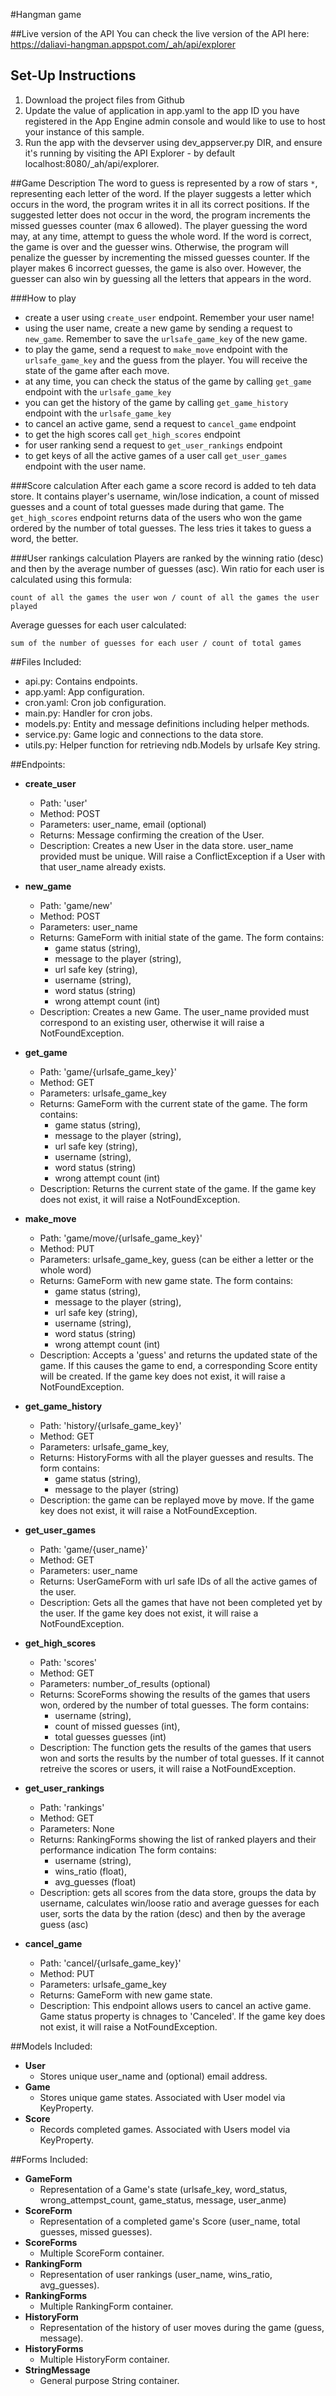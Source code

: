 #Hangman game

##Live version of the API
You can check the live version of the API here:
https://daliavi-hangman.appspot.com/_ah/api/explorer

## Set-Up Instructions
1. Download the project files from Github
2. Update the value of application in app.yaml to the app ID you have registered
 in the App Engine admin console and would like to use to host your instance of this sample.
3.  Run the app with the devserver using dev_appserver.py DIR, and ensure it's
 running by visiting the API Explorer - by default localhost:8080/_ah/api/explorer.
 
##Game Description
The word to guess is represented by a row of stars `*`, representing each letter of the word.
If the player suggests a letter which occurs in the word, the program writes it in all its correct positions. 
If the suggested letter does not occur in the word, the program increments the missed guesses counter (max 6 allowed).
The player guessing the word may, at any time, attempt to guess the whole word.
If the word is correct, the game is over and the guesser wins.
Otherwise, the program will penalize the guesser by incrementing the missed guesses counter.
If the player makes 6 incorrect guesses, the game is also over.
However, the guesser can also win by guessing all the letters that appears in the word.

###How to play
 - create a user using `create_user` endpoint. Remember your user name!
 - using the user name, create a new game by sending a request to `new_game`.
 Remember to save the `urlsafe_game_key` of the new game.
 - to play the game, send a request to `make_move` endpoint with the `urlsafe_game_key`
 and the guess from the player. You will receive the state of the game after each move.
 - at any time, you can check the status of the game by calling `get_game` endpoint
 with the `urlsafe_game_key`
 - you can get the history of the game by calling `get_game_history` endpoint with the `urlsafe_game_key`
 - to cancel an active game, send a request to `cancel_game` endpoint
 - to get the high scores call `get_high_scores` endpoint
 - for user ranking send a request to `get_user_rankings` endpoint
 - to get keys of all the active games of a user call `get_user_games` endpoint with the user name.
 
###Score calculation
After each game a score record is added to teh data store. It contains player's username, win/lose indication,
a count of missed guesses and a count of total guesses made during that game.
The `get_high_scores` endpoint returns data of the users who won the game ordered by the number
of total guesses. The less tries it takes to guess a word, the better.

###User rankings calculation
Players are ranked by the winning ratio (desc) and then by the average number of guesses (asc).
Win ratio for each user is calculated using this formula:

`count of all the games the user won / count of all the games the user played`

Average guesses for each user calculated:

`sum of the number of guesses for each user / count of total games`


##Files Included:
 - api.py: Contains endpoints.
 - app.yaml: App configuration.
 - cron.yaml: Cron job configuration.
 - main.py: Handler for cron jobs.
 - models.py: Entity and message definitions including helper methods.
 - service.py: Game logic and connections to the data store.
 - utils.py: Helper function for retrieving ndb.Models by urlsafe Key string.

##Endpoints:
- **create_user**
    - Path: 'user'
    - Method: POST
    - Parameters: user_name, email (optional)
    - Returns: Message confirming the creation of the User.
    - Description: Creates a new User in the data store. user_name provided must be unique. Will 
    raise a ConflictException if a User with that user_name already exists.

- **new_game**
    - Path: 'game/new'
    - Method: POST
    - Parameters: user_name
    - Returns: GameForm with initial state of the game.
    The form contains:
        - game status (string),
        - message to the player (string), 
        - url safe key (string), 
        - username (string), 
        - word status (string)
        - wrong attempt count (int)
    - Description: Creates a new Game. The user_name provided must correspond to an existing user, otherwise it will raise a NotFoundException.

- **get_game**
    - Path: 'game/{urlsafe_game_key}'
    - Method: GET
    - Parameters: urlsafe_game_key
    - Returns: GameForm with the current state of the game.
    The form contains:
        - game status (string),
        - message to the player (string), 
        - url safe key (string), 
        - username (string), 
        - word status (string)
        - wrong attempt count (int)
    - Description: Returns the current state of the game. If the game key does not exist, it will raise a NotFoundException.
    
- **make_move**
    - Path: 'game/move/{urlsafe_game_key}'
    - Method: PUT
    - Parameters: urlsafe_game_key, guess (can be either a letter or the whole word)
    - Returns: GameForm with new game state.
    The form contains:
        - game status (string),
        - message to the player (string), 
        - url safe key (string), 
        - username (string), 
        - word status (string)
        - wrong attempt count (int)
    - Description: Accepts a 'guess' and returns the updated state of the game.
    If this causes the game to end, a corresponding Score entity will be created.
    If the game key does not exist, it will raise a NotFoundException.

- **get_game_history**
    - Path: 'history/{urlsafe_game_key}'
    - Method: GET
    - Parameters: urlsafe_game_key, 
    - Returns: HistoryForms with all the player guesses and results.
    The form contains:
        - game status (string),
        - message to the player (string)
    - Description: the game can be replayed move by move. If the game key does not exist, it will raise a NotFoundException.
 
- **get_user_games**    
    - Path: 'game/{user_name}'
    - Method: GET
    - Parameters: user_name
    - Returns: UserGameForm with url safe IDs of all the active games of the user.
    - Description: Gets all the games that have not been completed yet by the user. If the game key does not exist, it will raise a NotFoundException.
    
- **get_high_scores**
    - Path: 'scores'
    - Method: GET
    - Parameters: number_of_results (optional)
    - Returns: ScoreForms showing the results of the games that users won, ordered by the number of total guesses.
    The form contains:
        - username (string),
        - count of missed guesses (int),
        - total guesses guesses (int)
    - Description: The function gets the results of the games that users won and sorts the results by the number of total guesses. If it cannot retreive the scores or users, it will raise a NotFoundException.

- **get_user_rankings**
    - Path: 'rankings'
    - Method: GET
    - Parameters: None
    - Returns: RankingForms showing the list of ranked players and their performance indication
    The form contains:
        - username (string),
        - wins_ratio (float),
        - avg_guesses (float)
    - Description: gets all scores from the data store, groups the data by username, calculates win/loose ratio and average guesses for each user, sorts the data by the ration (desc) and then by the average guess (asc)

- **cancel_game**
    - Path: 'cancel/{urlsafe_game_key}'
    - Method: PUT
    - Parameters: urlsafe_game_key
    - Returns: GameForm with new game state.
    - Description: This endpoint allows users to cancel an active game. Game status property is chnages to 'Canceled'. If the game key does not exist, it will raise a NotFoundException.
    
##Models Included:
 - **User**
    - Stores unique user_name and (optional) email address.
 - **Game**
    - Stores unique game states. Associated with User model via KeyProperty.
 - **Score**
    - Records completed games. Associated with Users model via KeyProperty.

##Forms Included:
 - **GameForm**
    - Representation of a Game's state
    (urlsafe_key, word_status, wrong_attempst_count, game_status, message, user_anme)
 - **ScoreForm**
    - Representation of a completed game's Score (user_name, total guesses, missed guesses).
 - **ScoreForms**
    - Multiple ScoreForm container.
 - **RankingForm**
    - Representation of user rankings (user_name, wins_ratio, avg_guesses).
 - **RankingForms**
    - Multiple RankingForm container.
 - **HistoryForm**
    - Representation of the history of user moves during the game (guess, message).
 - **HistoryForms**
    - Multiple HistoryForm container.
 - **StringMessage**
    - General purpose String container.
